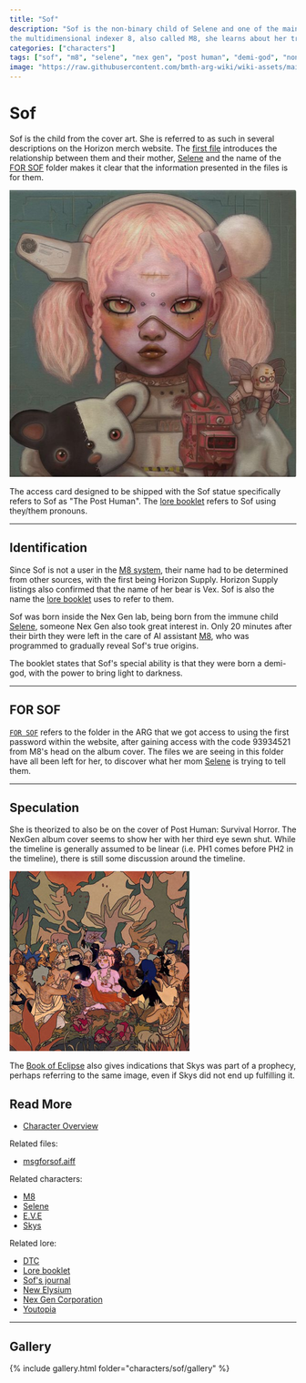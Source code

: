 ```yaml
---
title: "Sof"
description: "Sof is the non-binary child of Selene and one of the main protagonists. Through her mother's AI assistant, 
the multidimensional indexer 8, also called M8, she learns about her true origins."
categories: ["characters"]
tags: ["sof", "m8", "selene", "nex gen", "post human", "demi-god", "non-binary", "vex", "album cover"]
image: "https://raw.githubusercontent.com/bmth-arg-wiki/wiki-assets/main/characters/sof/sof-300x300.jpg"
---
```

# Sof

Sof is the child from the cover art. She is referred to as such in several descriptions 
on the Horizon merch website.
The [first file](../for-sof/msgforsof) introduces the relationship between them and their mother, [Selene](selene) and the 
name of the [FOR SOF](../for-sof/for-sof) folder makes it clear that the information presented in the files is for them.

![Nex Gen album cover](https://raw.githubusercontent.com/bmth-arg-wiki/wiki-assets/main/music/ph2/album_cover.png)

The access card designed to be shipped with the Sof statue specifically refers to Sof 
as "The Post Human". The [lore booklet](../lore/booklet) refers to Sof using they/them pronouns.

***

## Identification

Since Sof is not a user in the [M8 system](../webpage), their name had to be determined from 
other sources, with the first being Horizon Supply. Horizon Supply listings also confirmed that the name of her bear is 
Vex. Sof is also the name the [lore booklet](../lore/booklet) uses to refer to them.

Sof was born inside the Nex Gen lab, being born from the immune child [Selene](selene), someone Nex Gen also took 
great interest in. Only 20 minutes after their birth they were left in the care of AI assistant [M8](../m8), who was 
programmed to gradually reveal Sof's true origins.

The booklet states that Sof's special ability is that they were born a demi-god, with the power to bring light to darkness.

***

## FOR SOF

[`FOR SOF`](../for-sof) refers to the folder in the ARG that we got access to using the first password within the website, 
after gaining access with the code 93934521 from M8's head on the album cover. The files 
we are seeing in this folder have all been left for her, to discover what her mom 
[Selene](selene) is trying to tell them.

***

## Speculation

She is theorized to also be on the cover of Post Human: Survival Horror. The NexGen album 
cover seems to show her with her third eye sewn shut. While the timeline is generally 
assumed to be linear (i.e. PH1 comes before PH2 in the timeline), there is still some 
discussion around the timeline.

![Survival Horror Album Cover](https://raw.githubusercontent.com/bmth-arg-wiki/wiki-assets/main/characters/sof/img.png)

The [Book of Eclipse](../for-sof/book-of-eclipse) also gives indications that Skys was part of 
a prophecy, perhaps referring to the same image, even if Skys did not end up fulfilling it.

## Read More

- [Character Overview](../characters)

Related files:

- [msgforsof.aiff](../for-sof/msgforsof)

Related characters:

- [M8](../m8)
- [Selene](selene)
- [E.V.E](eve)
- [Skys](skys)

Related lore:

- [DTC](../lore/dtc)
- [Lore booklet](../lore/booklet)
- [Sof's journal](../lore/journal)
- [New Elysium](../lore/new-elysium)
- [Nex Gen Corporation](../lore/nex-gen-corporation)
- [Youtopia](../lore/youtopia)

***

## Gallery

{% include gallery.html folder="characters/sof/gallery" %}